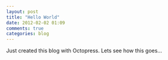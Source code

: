 ```yaml
---
layout: post
title: "Hello World"
date: 2012-02-02 01:09
comments: true
categories: blog
---
```


Just created this blog with Octopress. Lets see how this goes...
